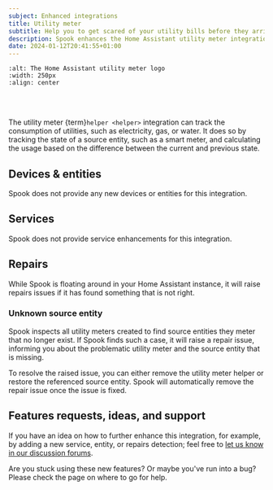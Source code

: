 ```yaml
---
subject: Enhanced integrations
title: Utility meter
subtitle: Help you to get scared of your utility bills before they arrive.
description: Spook enhances the Home Assistant utility meter integration by report issues in the repairs dashboard.
date: 2024-01-12T20:41:55+01:00
---
```


```{image} https://brands.home-assistant.io/utility_meter/logo.png
:alt: The Home Assistant utility meter logo
:width: 250px
:align: center
```

<br><br>

The utility meter {term}`helper <helper>` integration can track the consumption of utilities, such as electricity, gas, or water. It does so by tracking the state of a source entity, such as a smart meter, and calculating the usage based on the difference between the current and previous state.

## Devices & entities

Spook does not provide any new devices or entities for this integration.

## Services

Spook does not provide service enhancements for this integration.

## Repairs

While Spook is floating around in your Home Assistant instance, it will raise repairs issues if it has found something that is not right.

### Unknown source entity

Spook inspects all utility meters created to find source entities they meter that no longer exist. If Spook finds such a case, it will raise a repair issue, informing you about the problematic utility meter and the source entity that is missing.

To resolve the raised issue, you can either remove the utility meter helper or restore the referenced source entity. Spook will automatically remove the repair issue once the issue is fixed.

## Features requests, ideas, and support

If you have an idea on how to further enhance this integration, for example, by adding a new service, entity, or repairs detection; feel free to [let us know in our discussion forums](https://github.com/frenck/spook/discussions).

Are you stuck using these new features? Or maybe you've run into a bug? Please check the [](../support) page on where to go for help.
